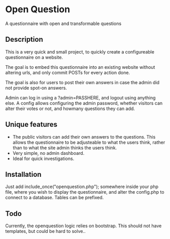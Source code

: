 # Open Question

A questionnaire with open and transformable questions

## Description

This is a very quick and small project, to quickly create a configureable questionnaire on a website.

The goal is to embed this questionnaire into an existing website without altering urls, and only commit POSTs for every action done.

The goal is also for users to post their own answers in case the admin did not provide spot-on answers.

Admin can log in using a ?admin=PASSHERE, and logout using anything else. A config allows configuring the admin password, whether visitors can alter their votes or not, and howmany questions they can add.

## Unique features

- The public visitors can add their own answers to the questions. This allows the questionnaire to be adjusteable to what the users think, rather than to what the site admin thinks the users think.
- Very simple, no admin dashboard.
- Ideal for quick investigations.

## Installation

Just add include_once("openquestion.php"); somewhere inside your php file, where you wish to display the questionnaire, and alter the config.php to connect to a database. Tables can be prefixed.

## Todo

Currently, the openquestion logic relies on bootstrap. This should not have templates, but could be hard to solve..